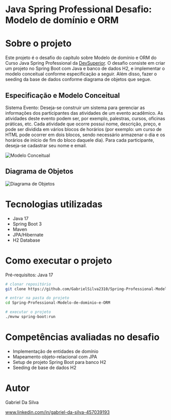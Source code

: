 # Java Spring Professional Desafio: Modelo de domínio e ORM


# Sobre o projeto
Este projeto é o desafio do capítulo sobre Modelo de domínio e ORM do Curso Java Spring Professional da [DevSuperior](https://devsuperior.com.br "Site da DevSuperior").
O desafio consiste em criar um projeto no Spring Boot com Java e banco de dados H2, e implementar o modelo 
conceitual conforme especificação a seguir. Além disso, fazer o seeding da base de dados conforme diagrama de objetos que segue. 



## Especificação e Modelo Conceitual
Sistema Evento: Deseja-se construir um sistema para gerenciar as informações dos participantes das atividades de um 
evento acadêmico. As atividades deste evento podem ser, por exemplo, palestras, cursos, oficinas 
práticas, etc. Cada atividade que ocorre possui nome, descrição, preço, e pode ser dividida em vários 
blocos de horários (por exemplo: um curso de HTML pode ocorrer em dois blocos, sendo necessário 
armazenar o dia e os horários de início de fim do bloco daquele dia). Para cada participante, deseja-se 
cadastrar seu nome e email.

![Modelo Conceitual](https://github.com/GabrielSilva2310/Assets/blob/main/Images%20Modelo%20de%20Dom%C3%ADnio%20e%20ORM/Modelo%20Conceitual.png)


## Diagrama de Objetos

![Diagrama de Objetos](https://github.com/GabrielSilva2310/Assets/blob/main/Images%20Modelo%20de%20Dom%C3%ADnio%20e%20ORM/Diagrama%20de%20Objetos.png)


# Tecnologias utilizadas
- Java 17
- Spring Boot 3
- Maven
- JPA/Hibernate
- H2 Database

# Como executar o projeto

Pré-requisitos: Java 17

```bash
# clonar repositório
git clone https://github.com/GabrielSilva2310/Spring-Professional-Modelo-de-dominio-e-ORM.git

# entrar na pasta do projeto
cd Spring-Professional-Modelo-de-dominio-e-ORM

# executar o projeto
./mvnw spring-boot:run
```

# Competências avaliadas no desafio
- Implementação de entidades de domínio
- Mapeamento objeto-relacional com JPA
- Setup de projeto Spring Boot para banco H2
- Seeding de base de dados H2

# Autor

Gabriel Da Silva 

www.linkedin.com/in/gabriel-da-silva-457039193
